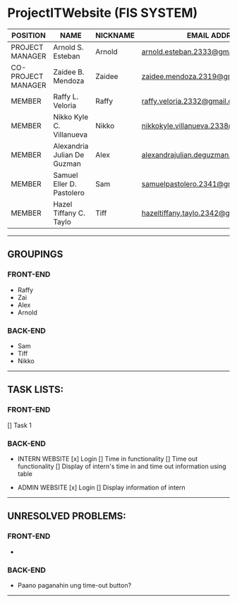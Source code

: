 # ProjectITWebsite (FIS SYSTEM)
| POSITION | NAME | NICKNAME | EMAIL ADDRESS |
|----------|------|----------|---------------|
| PROJECT MANAGER | Arnold S. Esteban | Arnold | arnold.esteban.2333@gmail.com |
| CO- PROJECT MANAGER | Zaidee B. Mendoza | Zaidee | zaidee.mendoza.2319@gmail.com |
| MEMBER | Raffy L. Veloria | Raffy | raffy.veloria.2332@gmail.com |
| MEMBER | Nikko Kyle C. Villanueva | Nikko | nikkokyle.villanueva.2338@gmail.com |
| MEMBER | Alexandria Julian De Guzman | Alex | alexandrajulian.deguzman.2340@gmail.com |
| MEMBER | Samuel Eller D. Pastolero | Sam | samuelpastolero.2341@gmail.com |
| MEMBER | Hazel Tiffany C. Taylo | Tiff | hazeltiffany.taylo.2342@gmail.com |

---
## GROUPINGS
### FRONT-END
 * Raffy
 * Zai
 * Alex
 * Arnold
 
### BACK-END
 * Sam
 * Tiff
 * Nikko

---
## TASK LISTS:
### FRONT-END
[] Task 1

### BACK-END
 * INTERN WEBSITE
 [x] Login
 [] Time in functionality
 [] Time out functionality
 [] Display of intern's time in and time out information using table
 
 * ADMIN WEBSITE
 [x] Login
 [] Display information of intern

---
## UNRESOLVED PROBLEMS:
### FRONT-END
  * 

### BACK-END
  * Paano paganahin ung time-out button?
  
---
